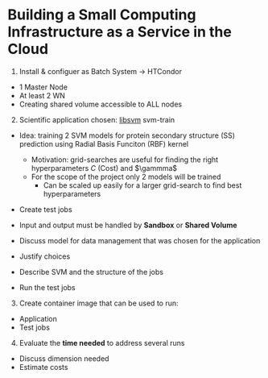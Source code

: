 # Building a Small Computing Infrastructure as a Service in the Cloud

1. Install & configuer as Batch System &rarr; HTCondor
  * 1 Master Node
  * At least 2 WN
* Creating shared volume accessible to ALL nodes

2. Scientific application chosen: [libsvm](https://www.csie.ntu.edu.tw/~cjlin/libsvm/) svm-train
  * Idea: training 2 SVM models for protein secondary structure (SS) prediction using Radial Basis Funciton (RBF) kernel
    * Motivation: grid-searches are useful for finding the right hyperparameters *C* (Cost) and $\gammma$
    * For the scope of the project only 2 models will be trained
       * Can be scaled up easily for a larger grid-search to find best hyperparameters
       
  * Create test jobs
  * Input and output must be handled by **Sandbox** or **Shared Volume**
  * Discuss model for data management that was chosen for the application
  * Justify choices
  * Describe SVM and the structure of the jobs
  * Run the test jobs
3. Create container image that can be used to run:
  * Application
  * Test jobs
4. Evaluate the **time needed** to address several runs
  * Discuss dimension needed
  * Estimate costs
